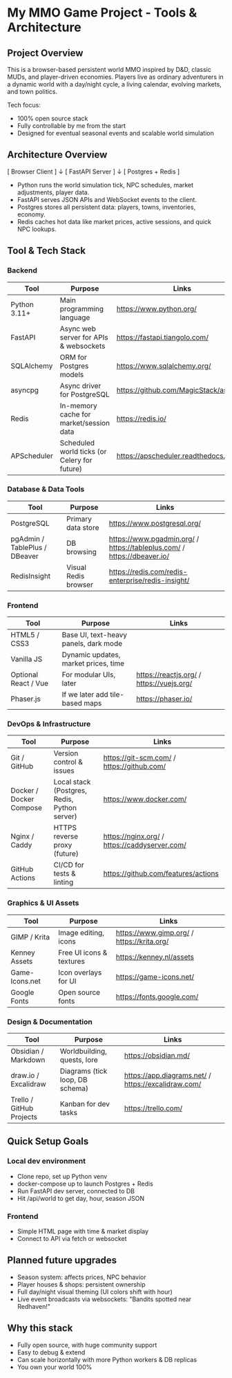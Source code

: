 
# My MMO Game Project - Tools & Architecture

## Project Overview
This is a browser-based persistent world MMO inspired by D&D, classic MUDs, and player-driven economies.
Players live as ordinary adventurers in a dynamic world with a day/night cycle, a living calendar, evolving markets, and town politics.

Tech focus:
- 100% open source stack
- Fully controllable by me from the start
- Designed for eventual seasonal events and scalable world simulation

## Architecture Overview
[ Browser Client ]
   ↓
[ FastAPI Server ]
   ↓
[ Postgres + Redis ]

- Python runs the world simulation tick, NPC schedules, market adjustments, player data.
- FastAPI serves JSON APIs and WebSocket events to the client.
- Postgres stores all persistent data: players, towns, inventories, economy.
- Redis caches hot data like market prices, active sessions, and quick NPC lookups.

## Tool & Tech Stack

### Backend
| Tool            | Purpose                                     | Links |
|-----------------|---------------------------------------------|-------|
| Python 3.11+    | Main programming language                   | https://www.python.org/ |
| FastAPI         | Async web server for APIs & websockets       | https://fastapi.tiangolo.com/ |
| SQLAlchemy      | ORM for Postgres models                     | https://www.sqlalchemy.org/ |
| asyncpg         | Async driver for PostgreSQL                 | https://github.com/MagicStack/asyncpg |
| Redis           | In-memory cache for market/session data     | https://redis.io/ |
| APScheduler     | Scheduled world ticks (or Celery for future) | https://apscheduler.readthedocs.io/ |

### Database & Data Tools
| Tool              | Purpose                 | Links |
|-------------------|-------------------------|-------|
| PostgreSQL        | Primary data store      | https://www.postgresql.org/ |
| pgAdmin / TablePlus / DBeaver | DB browsing | https://www.pgadmin.org/ / https://tableplus.com/ / https://dbeaver.io/ |
| RedisInsight      | Visual Redis browser    | https://redis.com/redis-enterprise/redis-insight/ |

### Frontend
| Tool             | Purpose                             | Links |
|------------------|-------------------------------------|-------|
| HTML5 / CSS3     | Base UI, text-heavy panels, dark mode | |
| Vanilla JS       | Dynamic updates, market prices, time | |
| Optional React / Vue | For modular UIs, later         | https://reactjs.org/ / https://vuejs.org/ |
| Phaser.js        | If we later add tile-based maps     | https://phaser.io/ |

### DevOps & Infrastructure
| Tool                 | Purpose                       | Links |
|----------------------|-------------------------------|-------|
| Git / GitHub          | Version control & issues     | https://git-scm.com/ / https://github.com/ |
| Docker / Docker Compose | Local stack (Postgres, Redis, Python server) | https://www.docker.com/ |
| Nginx / Caddy        | HTTPS reverse proxy (future)  | https://nginx.org/ / https://caddyserver.com/ |
| GitHub Actions       | CI/CD for tests & linting     | https://github.com/features/actions |

### Graphics & UI Assets
| Tool                | Purpose                  | Links |
|----------------------|--------------------------|-------|
| GIMP / Krita         | Image editing, icons     | https://www.gimp.org/ / https://krita.org/ |
| Kenney Assets        | Free UI icons & textures | https://kenney.nl/assets |
| Game-Icons.net       | Icon overlays for UI     | https://game-icons.net/ |
| Google Fonts         | Open source fonts        | https://fonts.google.com/ |

### Design & Documentation
| Tool                | Purpose                  | Links |
|----------------------|--------------------------|-------|
| Obsidian / Markdown  | Worldbuilding, quests, lore | https://obsidian.md/ |
| draw.io / Excalidraw | Diagrams (tick loop, DB schema) | https://app.diagrams.net/ / https://excalidraw.com/ |
| Trello / GitHub Projects | Kanban for dev tasks | https://trello.com/ |

## Quick Setup Goals
### Local dev environment
- Clone repo, set up Python venv
- docker-compose up to launch Postgres + Redis
- Run FastAPI dev server, connected to DB
- Hit /api/world to get day, hour, season JSON

### Frontend
- Simple HTML page with time & market display
- Connect to API via fetch or websocket

## Planned future upgrades
- Season system: affects prices, NPC behavior
- Player houses & shops: persistent ownership
- Full day/night visual theming (UI colors shift with hour)
- Live event broadcasts via websockets: "Bandits spotted near Redhaven!"

## Why this stack
- Fully open source, with huge community support
- Easy to debug & extend
- Can scale horizontally with more Python workers & DB replicas
- You own your world 100%
